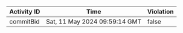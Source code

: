 | Activity ID | Time | Violation |
| --- | --- | --- |
| commitBid | Sat, 11 May 2024 09:59:14 GMT | false |